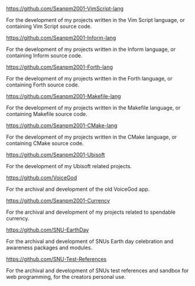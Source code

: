 https://github.com/Seanpm2001-VimScript-lang

For the development of my projects written in the Vim Script language, or containing Vim Script source code.

https://github.com/Seanpm2001-Inform-lang

For the development of my projects written in the Inform language, or containing Inform source code.

https://github.com/Seanpm2001-Forth-lang

For the development of my projects written in the Forth language, or containing Forth source code.

https://github.com/Seanpm2001-Makefile-lang

For the development of my projects written in the Makefile language, or containing Makefile source code.

https://github.com/Seanpm2001-CMake-lang

For the development of my projects written in the CMake language, or containing CMake source code.

https://github.com/Seanpm2001-Ubisoft

For the development of my Ubisoft related projects.

https://github.com/VoiceGod

For the archival and development of the old VoiceGod app.

https://github.com/Seanpm2001-Currency

For the archival and development of my projects related to spendable currency.

https://github.com/SNU-EarthDay

For the archival and development of SNUs Earth day celebration and awareness packages and modules. <!-- Notes: I tried 4 different images of Earth, but had to go with a small low detail one due to a 1 megabyte file upload limit !-->

https://github.com/SNU-Test-References

For the archival and development of SNUs test references and sandbox for web programming, for the creators personal use.

